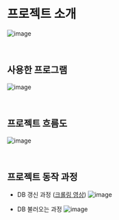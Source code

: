 # 프로젝트 소개
![image](https://user-images.githubusercontent.com/70836243/224588025-e9b25a6f-7bc4-4050-b329-5ce004bd63f5.png)

<br>


## 사용한 프로그램
![image](https://user-images.githubusercontent.com/70836243/224588059-df16451c-74b4-45e9-9e88-0bc865596cb5.png)

<br>

## 프로젝트 흐름도
![image](https://user-images.githubusercontent.com/70836243/224588133-10c448f1-8656-415b-8d11-24f8098a497e.png)

<br>


## 프로젝트 동작 과정

- DB 갱신 과정 ([크롤링 영상](https://www.youtube.com/watch?v=Eh40duS1a3Q))
![image](https://user-images.githubusercontent.com/70836243/224588189-50a3f664-b985-43cb-83b9-443b4159b6da.png)


- DB 불러오는 과정
![image](https://user-images.githubusercontent.com/70836243/224588279-8ae806ed-8871-40c5-b123-ca5b44078d77.png)

<br>

